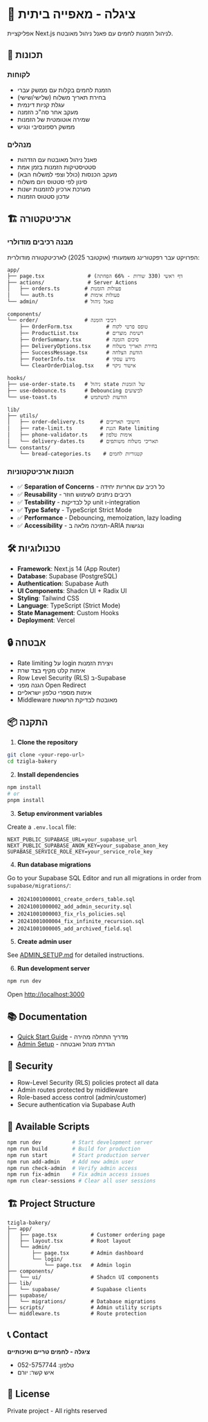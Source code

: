 # 🥖 ציגלה - מאפייה ביתית

אפליקציית Next.js לניהול הזמנות לחמים עם פאנל ניהול מאובטח.

## 🚀 תכונות

### לקוחות

- הזמנת לחמים בקלות עם ממשק עברי
- בחירת תאריך משלוח (שלישי/שישי)
- עגלת קניות דינמית
- מעקב אחר סה"כ הזמנה
- שמירה אוטומטית של הזמנות
- ממשק רספונסיבי ונגיש

### מנהלים

- פאנל ניהול מאובטח עם הזדהות
- סטטיסטיקות הזמנות בזמן אמת
- מעקב הכנסות (כולל וצפי למשלוח הבא)
- סינון לפי סטטוס ויום משלוח
- מערכת ארכיון להזמנות ישנות
- עדכון סטטוס הזמנות

## 🏗️ ארכיטקטורה

### מבנה רכיבים מודולרי

הפרויקט עבר רפקטורינג משמעותי (אוקטובר 2025) לארכיטקטורה מודולרית:

```
app/
├── page.tsx              # דף ראשי (330 שורות - 66% הפחתה)
├── actions/              # Server Actions
│   ├── orders.ts        # פעולות הזמנות
│   └── auth.ts          # פעולות אימות
└── admin/               # פאנל ניהול

components/
└── order/               # רכיבי הזמנה
    ├── OrderForm.tsx           # טופס פרטי לקוח
    ├── ProductList.tsx         # רשימת מוצרים
    ├── OrderSummary.tsx        # סיכום הזמנה
    ├── DeliveryOptions.tsx     # בחירת תאריך משלוח
    ├── SuccessMessage.tsx      # הודעת הצלחה
    ├── FooterInfo.tsx          # מידע עסקי
    └── ClearOrderDialog.tsx    # אישור ניקוי

hooks/
├── use-order-state.ts   # ניהול state של הזמנות
├── use-debounce.ts      # Debouncing לביצועים
└── use-toast.ts         # הודעות למשתמש

lib/
├── utils/
│   ├── order-delivery.ts     # חישובי תאריכים
│   ├── rate-limit.ts         # הגנת Rate limiting
│   ├── phone-validator.ts    # אימות טלפון
│   └── delivery-dates.ts     # תאריכי משלוח משותפים
└── constants/
    └── bread-categories.ts    # קטגוריות לחמים
```

### תכונות ארכיטקטוניות

- ✅ **Separation of Concerns** - כל רכיב עם אחריות יחידה
- ✅ **Reusability** - רכיבים ניתנים לשימוש חוזר
- ✅ **Testability** - קל לבדיקות unit ו-integration
- ✅ **Type Safety** - TypeScript Strict Mode
- ✅ **Performance** - Debouncing, memoization, lazy loading
- ✅ **Accessibility** - תמיכה מלאה ב-ARIA ונגישות

## 🛠️ טכנולוגיות

- **Framework**: Next.js 14 (App Router)
- **Database**: Supabase (PostgreSQL)
- **Authentication**: Supabase Auth
- **UI Components**: Shadcn UI + Radix UI
- **Styling**: Tailwind CSS
- **Language**: TypeScript (Strict Mode)
- **State Management**: Custom Hooks
- **Deployment**: Vercel

## 🔒 אבטחה

- Rate limiting על login ויצירת הזמנות
- אימות קלט מקיף בצד שרת
- Row Level Security (RLS) ב-Supabase
- הגנה מפני Open Redirect
- אימות מספרי טלפון ישראליים
- Middleware מאובטח לבדיקת הרשאות

## 📦 התקנה

1. **Clone the repository**

```bash
git clone <your-repo-url>
cd tzigla-bakery
```

2. **Install dependencies**

```bash
npm install
# or
pnpm install
```

3. **Setup environment variables**

Create a `.env.local` file:

```env
NEXT_PUBLIC_SUPABASE_URL=your_supabase_url
NEXT_PUBLIC_SUPABASE_ANON_KEY=your_supabase_anon_key
SUPABASE_SERVICE_ROLE_KEY=your_service_role_key
```

4. **Run database migrations**

Go to your Supabase SQL Editor and run all migrations in order from `supabase/migrations/`:

- `20241001000001_create_orders_table.sql`
- `20241001000002_add_admin_security.sql`
- `20241001000003_fix_rls_policies.sql`
- `20241001000004_fix_infinite_recursion.sql`
- `20241001000005_add_archived_field.sql`

5. **Create admin user**

See [ADMIN_SETUP.md](./ADMIN_SETUP.md) for detailed instructions.

6. **Run development server**

```bash
npm run dev
```

Open [http://localhost:3000](http://localhost:3000)

## 📚 Documentation

- [Quick Start Guide](./QUICK_START.md) - מדריך התחלה מהירה
- [Admin Setup](./ADMIN_SETUP.md) - הגדרת מנהל ואבטחה

## 🔐 Security

- Row-Level Security (RLS) policies protect all data
- Admin routes protected by middleware
- Role-based access control (admin/customer)
- Secure authentication via Supabase Auth

## 📝 Available Scripts

```bash
npm run dev          # Start development server
npm run build        # Build for production
npm run start        # Start production server
npm run add-admin    # Add new admin user
npm run check-admin  # Verify admin access
npm run fix-admin    # Fix admin access issues
npm run clear-sessions # Clear all user sessions
```

## 🏗️ Project Structure

```
tzigla-bakery/
├── app/
│   ├── page.tsx           # Customer ordering page
│   ├── layout.tsx         # Root layout
│   └── admin/
│       ├── page.tsx       # Admin dashboard
│       └── login/
│           └── page.tsx   # Admin login
├── components/
│   └── ui/                # Shadcn UI components
├── lib/
│   └── supabase/          # Supabase clients
├── supabase/
│   └── migrations/        # Database migrations
├── scripts/               # Admin utility scripts
└── middleware.ts          # Route protection
```

## 📞 Contact

**ציגלה - לחמים טריים ואיכותיים**

- טלפון: 052-5757744
- איש קשר: יורם

## 📄 License

Private project - All rights reserved
